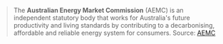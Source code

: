 > The **Australian Energy Market Commission** (AEMC) is an independent statutory body that works for Australia's future productivity and living standards by contributing to a decarbonising, affordable and reliable energy system for consumers.
Source: [AEMC](https://www.aemc.gov.au/about-us)  